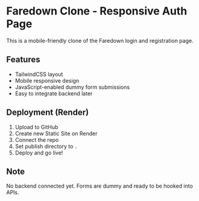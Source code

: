 # Faredown Clone - Responsive Auth Page

This is a mobile-friendly clone of the Faredown login and registration page.

## Features
- TailwindCSS layout
- Mobile responsive design
- JavaScript-enabled dummy form submissions
- Easy to integrate backend later

## Deployment (Render)
1. Upload to GitHub
2. Create new Static Site on Render
3. Connect the repo
4. Set publish directory to `.`
5. Deploy and go live!

## Note
No backend connected yet. Forms are dummy and ready to be hooked into APIs.
